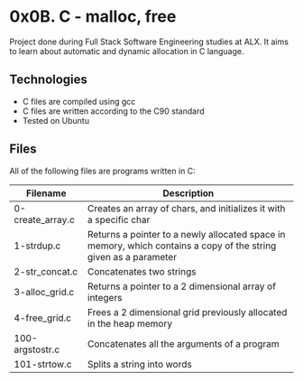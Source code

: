 # 0x0B. C - malloc, free
Project done during Full Stack Software Engineering studies at ALX. It aims to learn about automatic and dynamic allocation in C language.

## Technologies
* C files are compiled using gcc
* C files are written according to the C90 standard
* Tested on Ubuntu
## Files
All of the following files are programs written in C:

|Filename|	Description|
|--------|-----------------|
|0-create_array.c	|Creates an array of chars, and initializes it with a specific char|
|1-strdup.c	|Returns a pointer to a newly allocated space in memory, which contains a copy of the string given as a parameter|
|2-str_concat.c	|Concatenates two strings|
|3-alloc_grid.c	|Returns a pointer to a 2 dimensional array of integers|
|4-free_grid.c	|Frees a 2 dimensional grid previously allocated in the heap memory|
|100-argstostr.c	|Concatenates all the arguments of a program|
|101-strtow.c	|Splits a string into words|
